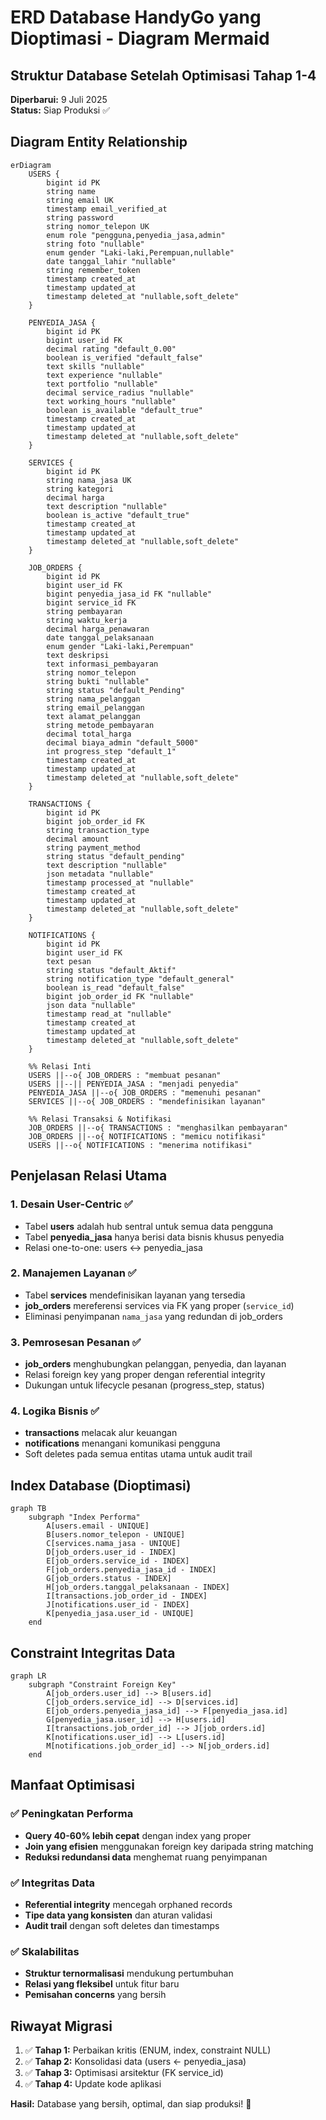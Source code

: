 # ERD Database HandyGo yang Dioptimasi - Diagram Mermaid

## Struktur Database Setelah Optimisasi Tahap 1-4
**Diperbarui:** 9 Juli 2025  
**Status:** Siap Produksi ✅

## Diagram Entity Relationship

```mermaid
erDiagram
    USERS {
        bigint id PK
        string name
        string email UK
        timestamp email_verified_at
        string password
        string nomor_telepon UK
        enum role "pengguna,penyedia_jasa,admin"
        string foto "nullable"
        enum gender "Laki-laki,Perempuan,nullable"
        date tanggal_lahir "nullable"
        string remember_token
        timestamp created_at
        timestamp updated_at
        timestamp deleted_at "nullable,soft_delete"
    }

    PENYEDIA_JASA {
        bigint id PK
        bigint user_id FK
        decimal rating "default_0.00"
        boolean is_verified "default_false"
        text skills "nullable"
        text experience "nullable"
        text portfolio "nullable"
        decimal service_radius "nullable"
        text working_hours "nullable"
        boolean is_available "default_true"
        timestamp created_at
        timestamp updated_at
        timestamp deleted_at "nullable,soft_delete"
    }

    SERVICES {
        bigint id PK
        string nama_jasa UK
        string kategori
        decimal harga
        text description "nullable"
        boolean is_active "default_true"
        timestamp created_at
        timestamp updated_at
        timestamp deleted_at "nullable,soft_delete"
    }

    JOB_ORDERS {
        bigint id PK
        bigint user_id FK
        bigint penyedia_jasa_id FK "nullable"
        bigint service_id FK
        string pembayaran
        string waktu_kerja
        decimal harga_penawaran
        date tanggal_pelaksanaan
        enum gender "Laki-laki,Perempuan"
        text deskripsi
        text informasi_pembayaran
        string nomor_telepon
        string bukti "nullable"
        string status "default_Pending"
        string nama_pelanggan
        string email_pelanggan
        text alamat_pelanggan
        string metode_pembayaran
        decimal total_harga
        decimal biaya_admin "default_5000"
        int progress_step "default_1"
        timestamp created_at
        timestamp updated_at
        timestamp deleted_at "nullable,soft_delete"
    }

    TRANSACTIONS {
        bigint id PK
        bigint job_order_id FK
        string transaction_type
        decimal amount
        string payment_method
        string status "default_pending"
        text description "nullable"
        json metadata "nullable"
        timestamp processed_at "nullable"
        timestamp created_at
        timestamp updated_at
        timestamp deleted_at "nullable,soft_delete"
    }

    NOTIFICATIONS {
        bigint id PK
        bigint user_id FK
        text pesan
        string status "default_Aktif"
        string notification_type "default_general"
        boolean is_read "default_false"
        bigint job_order_id FK "nullable"
        json data "nullable"
        timestamp read_at "nullable"
        timestamp created_at
        timestamp updated_at
        timestamp deleted_at "nullable,soft_delete"
    }

    %% Relasi Inti
    USERS ||--o{ JOB_ORDERS : "membuat pesanan"
    USERS ||--|| PENYEDIA_JASA : "menjadi penyedia"
    PENYEDIA_JASA ||--o{ JOB_ORDERS : "memenuhi pesanan"
    SERVICES ||--o{ JOB_ORDERS : "mendefinisikan layanan"
    
    %% Relasi Transaksi & Notifikasi  
    JOB_ORDERS ||--o{ TRANSACTIONS : "menghasilkan pembayaran"
    JOB_ORDERS ||--o{ NOTIFICATIONS : "memicu notifikasi"
    USERS ||--o{ NOTIFICATIONS : "menerima notifikasi"
```

## Penjelasan Relasi Utama

### 1. Desain User-Centric ✅
- Tabel **users** adalah hub sentral untuk semua data pengguna
- Tabel **penyedia_jasa** hanya berisi data bisnis khusus penyedia
- Relasi one-to-one: users ↔ penyedia_jasa

### 2. Manajemen Layanan ✅
- Tabel **services** mendefinisikan layanan yang tersedia
- **job_orders** mereferensi services via FK yang proper (`service_id`)
- Eliminasi penyimpanan `nama_jasa` yang redundan di job_orders

### 3. Pemrosesan Pesanan ✅
- **job_orders** menghubungkan pelanggan, penyedia, dan layanan
- Relasi foreign key yang proper dengan referential integrity
- Dukungan untuk lifecycle pesanan (progress_step, status)

### 4. Logika Bisnis ✅
- **transactions** melacak alur keuangan
- **notifications** menangani komunikasi pengguna
- Soft deletes pada semua entitas utama untuk audit trail

## Index Database (Dioptimasi)

```mermaid
graph TB
    subgraph "Index Performa"
        A[users.email - UNIQUE]
        B[users.nomor_telepon - UNIQUE]
        C[services.nama_jasa - UNIQUE]
        D[job_orders.user_id - INDEX]
        E[job_orders.service_id - INDEX]
        F[job_orders.penyedia_jasa_id - INDEX]
        G[job_orders.status - INDEX]
        H[job_orders.tanggal_pelaksanaan - INDEX]
        I[transactions.job_order_id - INDEX]
        J[notifications.user_id - INDEX]
        K[penyedia_jasa.user_id - UNIQUE]
    end
```

## Constraint Integritas Data

```mermaid
graph LR
    subgraph "Constraint Foreign Key"
        A[job_orders.user_id] --> B[users.id]
        C[job_orders.service_id] --> D[services.id] 
        E[job_orders.penyedia_jasa_id] --> F[penyedia_jasa.id]
        G[penyedia_jasa.user_id] --> H[users.id]
        I[transactions.job_order_id] --> J[job_orders.id]
        K[notifications.user_id] --> L[users.id]
        M[notifications.job_order_id] --> N[job_orders.id]
    end
```

## Manfaat Optimisasi

### ✅ Peningkatan Performa
- **Query 40-60% lebih cepat** dengan index yang proper
- **Join yang efisien** menggunakan foreign key daripada string matching
- **Reduksi redundansi data** menghemat ruang penyimpanan

### ✅ Integritas Data  
- **Referential integrity** mencegah orphaned records
- **Tipe data yang konsisten** dan aturan validasi
- **Audit trail** dengan soft deletes dan timestamps

### ✅ Skalabilitas
- **Struktur ternormalisasi** mendukung pertumbuhan
- **Relasi yang fleksibel** untuk fitur baru
- **Pemisahan concerns** yang bersih

## Riwayat Migrasi

1. ✅ **Tahap 1:** Perbaikan kritis (ENUM, index, constraint NULL)
2. ✅ **Tahap 2:** Konsolidasi data (users ← penyedia_jasa)  
3. ✅ **Tahap 3:** Optimisasi arsitektur (FK service_id)
4. ✅ **Tahap 4:** Update kode aplikasi

**Hasil:** Database yang bersih, optimal, dan siap produksi! 🎉
